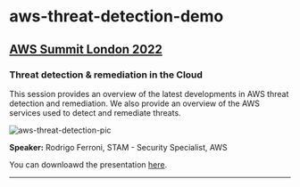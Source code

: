 # aws-threat-detection-demo


## **[AWS Summit London 2022](https://aws.amazon.com/events/summits/london/agenda/#Threat_detection_.26_remediation_in_the_Cloud)**

### **Threat detection & remediation in the Cloud**

This session provides an overview of the latest developments in AWS threat detection and remediation. We also provide an overview of the AWS services used to detect and remediate threats.

![aws-threat-detection-pic](https://github.com/rferroni/aws-threat-detection-demo/blob/main/aws-threat-detection-pic.jpeg)

**Speaker:** Rodrigo Ferroni, STAM - Security Specialist, AWS

You can downloawd the presentation [here](https://github.com/rferroni/aws-threat-detection-demo/blob/main/AWSSummitLondon-ThreatDetectionRemediation.pdf).

------------------------------------------------------------------------------------------------

